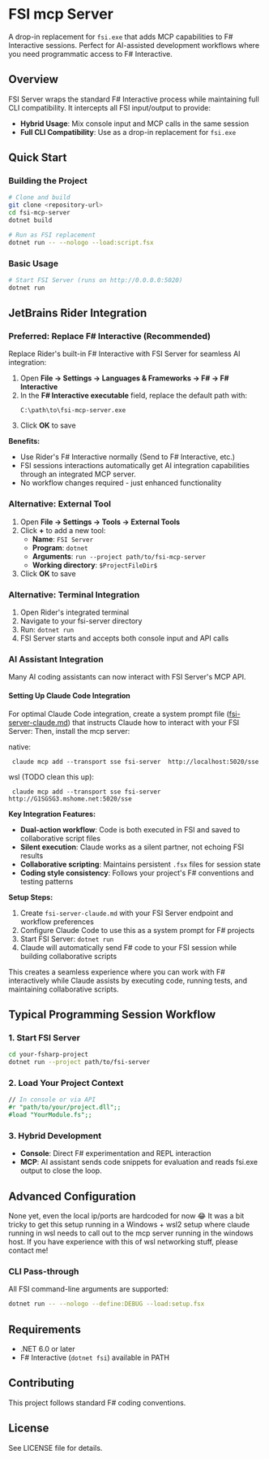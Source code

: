 # FSI mcp Server

A drop-in replacement for `fsi.exe` that adds MCP capabilities to F# Interactive sessions. Perfect for AI-assisted development workflows where you need programmatic access to F# Interactive.

## Overview

FSI Server wraps the standard F# Interactive process while maintaining full CLI compatibility. It intercepts all FSI input/output to provide:

- **Hybrid Usage**: Mix console input and MCP calls in the same session
- **Full CLI Compatibility**: Use as a drop-in replacement for `fsi.exe`

## Quick Start

### Building the Project

```bash
# Clone and build
git clone <repository-url>
cd fsi-mcp-server
dotnet build

# Run as FSI replacement
dotnet run -- --nologo --load:script.fsx
```

### Basic Usage

```bash
# Start FSI Server (runs on http://0.0.0.0:5020)
dotnet run
```

## JetBrains Rider Integration

### Preferred: Replace F# Interactive (Recommended)

Replace Rider's built-in F# Interactive with FSI Server for seamless AI integration:

1. Open **File → Settings → Languages & Frameworks → F# → F# Interactive**
2. In the **F# Interactive executable** field, replace the default path with:
   ```
   C:\path\to\fsi-mcp-server.exe
   ```
3. Click **OK** to save

**Benefits:**
- Use Rider's F# Interactive normally (Send to F# Interactive, etc.)
- FSI sessions interactions automatically get AI integration capabilities through an integrated MCP server.
- No workflow changes required - just enhanced functionality

### Alternative: External Tool

1. Open **File → Settings → Tools → External Tools**
2. Click **+** to add a new tool:
   - **Name**: `FSI Server`
   - **Program**: `dotnet`
   - **Arguments**: `run --project path/to/fsi-mcp-server`
   - **Working directory**: `$ProjectFileDir$`
3. Click **OK** to save

### Alternative: Terminal Integration

1. Open Rider's integrated terminal
2. Navigate to your fsi-server directory
3. Run: `dotnet run`
4. FSI Server starts and accepts both console input and API calls

### AI Assistant Integration

Many AI coding assistants can now interact with FSI Server's MCP API.

#### Setting Up Claude Code Integration

For optimal Claude Code integration, create a system prompt file ([fsi-server-claude.md](fsi-server-claude.md)) that instructs Claude how to interact with your FSI Server:
Then, install the mcp server:

native:
```shell
 claude mcp add --transport sse fsi-server  http://localhost:5020/sse
```

wsl (TODO clean this up):
```shell
 claude mcp add --transport sse fsi-server  http://G1SGSG3.mshome.net:5020/sse
```

**Key Integration Features:**
- **Dual-action workflow**: Code is both executed in FSI and saved to collaborative script files
- **Silent execution**: Claude works as a silent partner, not echoing FSI results
- **Collaborative scripting**: Maintains persistent `.fsx` files for session state
- **Coding style consistency**: Follows your project's F# conventions and testing patterns

**Setup Steps:**
1. Create `fsi-server-claude.md` with your FSI Server endpoint and workflow preferences
2. Configure Claude Code to use this as a system prompt for F# projects
3. Start FSI Server: `dotnet run`
4. Claude will automatically send F# code to your FSI session while building collaborative scripts

This creates a seamless experience where you can work with F# interactively while Claude assists by executing code, running tests, and maintaining collaborative scripts.

## Typical Programming Session Workflow

### 1. Start FSI Server
```bash
cd your-fsharp-project
dotnet run --project path/to/fsi-server
```

### 2. Load Your Project Context
```fsharp
// In console or via API
#r "path/to/your/project.dll";;
#load "YourModule.fs";;
```

### 3. Hybrid Development
- **Console**: Direct F# experimentation and REPL interaction
- **MCP**: AI assistant sends code snippets for evaluation and reads fsi.exe output to close the loop.

## Advanced Configuration

None yet, even the local ip/ports are hardcoded for now 😂 
It was a bit tricky to get this setup running in a Windows + wsl2 setup where claude running in wsl needs to call out to the mcp server running in the windows host.
If you have experience with this of wsl networking stuff, please contact me!

### CLI Pass-through
All FSI command-line arguments are supported:
```bash
dotnet run -- --nologo --define:DEBUG --load:setup.fsx
```

## Requirements

- .NET 6.0 or later
- F# Interactive (`dotnet fsi`) available in PATH

## Contributing

This project follows standard F# coding conventions.

## License

See LICENSE file for details.